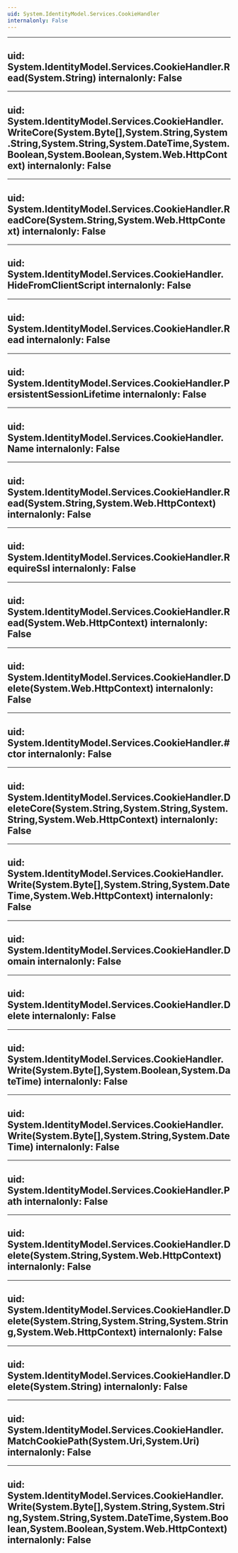 ```yaml
---
uid: System.IdentityModel.Services.CookieHandler
internalonly: False
---
```


---
uid: System.IdentityModel.Services.CookieHandler.Read(System.String)
internalonly: False
---

---
uid: System.IdentityModel.Services.CookieHandler.WriteCore(System.Byte[],System.String,System.String,System.String,System.DateTime,System.Boolean,System.Boolean,System.Web.HttpContext)
internalonly: False
---

---
uid: System.IdentityModel.Services.CookieHandler.ReadCore(System.String,System.Web.HttpContext)
internalonly: False
---

---
uid: System.IdentityModel.Services.CookieHandler.HideFromClientScript
internalonly: False
---

---
uid: System.IdentityModel.Services.CookieHandler.Read
internalonly: False
---

---
uid: System.IdentityModel.Services.CookieHandler.PersistentSessionLifetime
internalonly: False
---

---
uid: System.IdentityModel.Services.CookieHandler.Name
internalonly: False
---

---
uid: System.IdentityModel.Services.CookieHandler.Read(System.String,System.Web.HttpContext)
internalonly: False
---

---
uid: System.IdentityModel.Services.CookieHandler.RequireSsl
internalonly: False
---

---
uid: System.IdentityModel.Services.CookieHandler.Read(System.Web.HttpContext)
internalonly: False
---

---
uid: System.IdentityModel.Services.CookieHandler.Delete(System.Web.HttpContext)
internalonly: False
---

---
uid: System.IdentityModel.Services.CookieHandler.#ctor
internalonly: False
---

---
uid: System.IdentityModel.Services.CookieHandler.DeleteCore(System.String,System.String,System.String,System.Web.HttpContext)
internalonly: False
---

---
uid: System.IdentityModel.Services.CookieHandler.Write(System.Byte[],System.String,System.DateTime,System.Web.HttpContext)
internalonly: False
---

---
uid: System.IdentityModel.Services.CookieHandler.Domain
internalonly: False
---

---
uid: System.IdentityModel.Services.CookieHandler.Delete
internalonly: False
---

---
uid: System.IdentityModel.Services.CookieHandler.Write(System.Byte[],System.Boolean,System.DateTime)
internalonly: False
---

---
uid: System.IdentityModel.Services.CookieHandler.Write(System.Byte[],System.String,System.DateTime)
internalonly: False
---

---
uid: System.IdentityModel.Services.CookieHandler.Path
internalonly: False
---

---
uid: System.IdentityModel.Services.CookieHandler.Delete(System.String,System.Web.HttpContext)
internalonly: False
---

---
uid: System.IdentityModel.Services.CookieHandler.Delete(System.String,System.String,System.String,System.Web.HttpContext)
internalonly: False
---

---
uid: System.IdentityModel.Services.CookieHandler.Delete(System.String)
internalonly: False
---

---
uid: System.IdentityModel.Services.CookieHandler.MatchCookiePath(System.Uri,System.Uri)
internalonly: False
---

---
uid: System.IdentityModel.Services.CookieHandler.Write(System.Byte[],System.String,System.String,System.String,System.DateTime,System.Boolean,System.Boolean,System.Web.HttpContext)
internalonly: False
---
